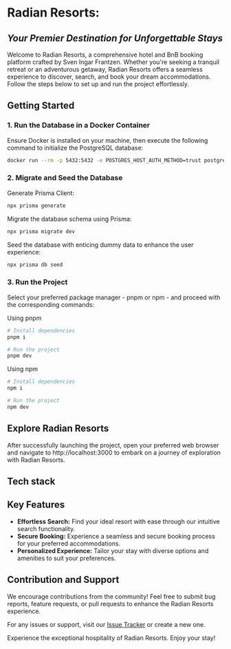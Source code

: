 # Radian Resorts: 
## *Your Premier Destination for Unforgettable Stays*

Welcome to Radian Resorts, a comprehensive hotel and BnB booking platform crafted by Sven Ingar Frantzen. Whether you're seeking a tranquil retreat or an adventurous getaway, Radian Resorts offers a seamless experience to discover, search, and book your dream accommodations. Follow the steps below to set up and run the project effortlessly.

## Getting Started

### 1. Run the Database in a Docker Container

Ensure Docker is installed on your machine, then execute the following command to initialize the PostgreSQL database:

```bash
docker run --rm -p 5432:5432 -e POSTGRES_HOST_AUTH_METHOD=trust postgres
```
### 2. Migrate and Seed the Database
Generate Prisma Client: 
```bash
npx prisma generate
```

Migrate the database schema using Prisma:
```bash
npx prisma migrate dev
```
Seed the database with enticing dummy data to enhance the user experience:
```bash
npx prisma db seed
```
### 3. Run the Project
Select your preferred package manager - pnpm or npm - and proceed with the corresponding commands:

Using pnpm
```bash
# Install dependencies
pnpm i

# Run the project
pnpm dev
```
Using npm
```bash
# Install dependencies
npm i

# Run the project
npm dev
```

## Explore Radian Resorts
After successfully launching the project, open your preferred web browser and navigate to http://localhost:3000 to embark on a journey of exploration with Radian Resorts.

## Tech stack 

## Key Features
- **Effortless Search:** Find your ideal resort with ease through our intuitive search functionality.
- **Secure Booking:** Experience a seamless and secure booking process for your preferred accommodations.
- **Personalized Experience:** Tailor your stay with diverse options and amenities to suit your preferences.

## Contribution and Support
We encourage contributions from the community! Feel free to submit bug reports, feature requests, or pull requests to enhance the Radian Resorts experience.

For any issues or support, visit our [Issue Tracker](https://github.com/svennif/radiant-resorts/issues) or create a new one.

Experience the exceptional hospitality of Radian Resorts. Enjoy your stay!


